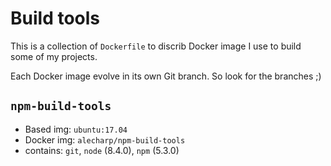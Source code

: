 # Build tools
This is a collection of `Dockerfile` to discrib Docker image I use to build some of my projects.

Each Docker image evolve in its own Git branch. So look for the branches ;)

## `npm-build-tools`

 - Based img: `ubuntu:17.04`
 - Docker img: `alecharp/npm-build-tools`
 - contains: `git`, `node` (8.4.0), `npm` (5.3.0)
 
